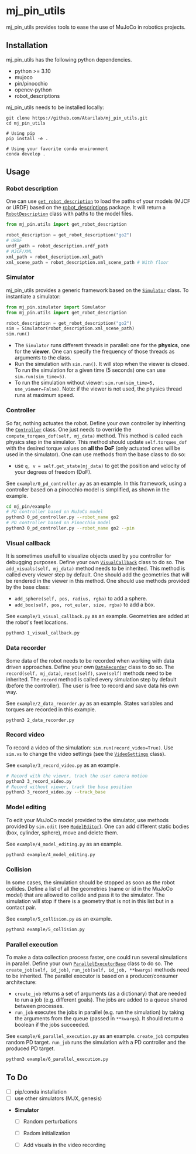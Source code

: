 # mj_pin_utils
mj_pin_utils provides tools to ease the use of MuJoCo in robotics projects.

## Installation

mj_pin_utils has the following python dependencies.
- python >= 3.10
- mujoco
- pin/pinocchio
- opencv-python
- robot_descriptions

mj_pin_utils needs to be installed locally:

```
git clone https://github.com/Atarilab/mj_pin_utils.git
cd mj_pin_utils

# Using pip
pip install -e .

# Using your favorite conda environment
conda develop .
```

## Usage


### Robot description

One can use [`get_robot_description`](mj_pin/utils.py) to load the paths of your models (MJCF or URDF) based on the [robot_descriptions](https://github.com/robot-descriptions/robot_descriptions.py) package. It will return a [`RobotDescription`](mj_pin/utils.py) class with paths to the model files.

```python
from mj_pin.utils import get_robot_description

robot_description = get_robot_description("go2")
# URDF
urdf_path = robot_description.urdf_path
# MJCF/XML
xml_path = robot_description.xml_path
xml_scene_path = robot_description.xml_scene_path # With floor
```

### Simulator

mj_pin_utils provides a generic framework based on the [`Simulator`](mj_pin/simulator.py) class. To instantiate a simulator:
```python
from mj_pin.simulator import Simulator
from mj_pin.utils import get_robot_description

robot_description = get_robot_description("go2")
sim = Simulator(robot_description.xml_scene_path)
sim.run()
```

- The `Simulator` runs different threads in parallel: one for the **physics**, one for the **viewer**. One can specify the frequency of those threads as arguments to the class.
- Run the simulation with `sim.run()`. It will stop when the viewer is closed. To run the simulation for a given time (5 seconds) one can use `sim.run(sim_time=5)`.
- To run the simulation without viewer: `sim.run(sim_time=5, use_viewer=False)`. Note: if the viewer is not used, the physics thread runs at maximum speed.


### Controller

So far, nothing actuates the robot. Define your own controller by inheriting the [`Controller`](mj_pin/abstract.py) class. One just needs to override the `compute_torques_dof(self, mj_data)` method. This method is called each physics step in the simulator. This method should update `self.torques_dof` with the desired torque values on **all the DoF** (only actuated ones will be used in the simulator). One can use methods from the base class to do so:

- use `q, v = self.get_state(mj_data)` to get the position and velocity of your degrees of freedom (DoF).

See `example/0_pd_controller.py` as an example. In this framework, using a controller based on a pinocchio model is simplified, as shown in the example.
```sh
cd mj_pin/example
# PD controller based on MuJoCo model
python3 0_pd_controller.py --robot_name go2
# PD controller based on Pinocchio model
python3 0_pd_controller.py --robot_name go2 --pin
```

### Visual callback

It is sometimes usefull to visualize objects used by you controller for debugging purposes. Define your own [`VisualCallback`](mj_pin/abstract.py) class to do so. The `add_visuals(self, mj_data)` method needs to be inherited. This method is called every viewer step by default. One should add the geometries that will be rendered in the viewer in this method. One should use methods provided by the base class:

- `add_sphere(self, pos, radius, rgba)` to add a sphere.
- `add_box(self, pos, rot_euler, size, rgba)` to add a box.

See `example/1_visual_callback.py` as an example. Geometries are added at the robot's feet locations.
```
python3 1_visual_callback.py
```

### Data recorder

Some data of the robot needs to be recorded when working with data driven approaches. Define your own [`DataRecorder`](mj_pin/abstract.py) class to do so. The `record(self, mj_data)`, `reset(self)`, `save(self)` methods need to be inherited. The `record` method is called every simulation step by default (before the controller). The user is free to record and save data his own way.

See `example/2_data_recorder.py` as an example. States variables and torques are recorded in this example.
```
python3 2_data_recorder.py
```

### Record video

To record a video of the simulation: `sim.run(record_video=True)`.
Use `sim.vs` to change the video settings (see the [`VideoSettings`](mj_pin/simulator.py) class).

See `example/3_record_video.py` as an example. 
```sh
# Record with the viewer, track the user camera motion 
python3 3_record_video.py
# Record without viewer, track the base position
python3 3_record_video.py --track_base
```

### Model editing

To edit your MuJoCo model provided to the simulator, use methods provided by `sim.edit` (see [`ModelEditor`](mj_pin/model_editor.py)). One can add different static bodies (box, cylinder, sphere), move and delete them.

See `example/4_model_editing.py` as an example.
```sh
python3 example/4_model_editing.py
```

### Collision

In some cases, the simulation should be stopped as soon as the robot collides. Define a list of all the geometries (name or id in the MuJoCo model) that are allowed to collide and pass it to the simulator. The simulation will stop if there is a geometry that is not in this list but in a contact pair.

See `example/5_collision.py` as an example.
```sh
python3 example/5_collision.py
```

### Parallel execution

To make a data collection process faster, one could run several simulations in parallel. Define your own [`ParallelExecutorBase`](mj_pin/abstract.py) class to do so. The `create_job(self, id_job)`, `run_job(self, id_job, **kwargs)` methods need to be inherited. The parallel executor is based on a producer/consumer architecture:

- `create_job` returns a set of arguments (as a dictionary) that are needed to run a job (e.g. different goals). The jobs are added to a queue shared between processes.
- `run_job` executes the jobs in parallel (e.g. run the simulation) by taking the arguments from the queue (passed in `**kwargs`). It should return a boolean if the jobs succeeded.

See `example/6_parallel_execution.py` as an example. `create_job` computes random PD target. `run_job` runs the simulation with a PD controller and the produced PD target.
```sh
python3 example/6_parallel_execution.py
```

## To Do

- [ ] pip/conda installation
- [ ] use other simulators (MJX, genesis)

- **Simulator**
  - [ ] Random perturbations
  - [ ] Radom initialization
  - [ ] Add visuals in the video recording


